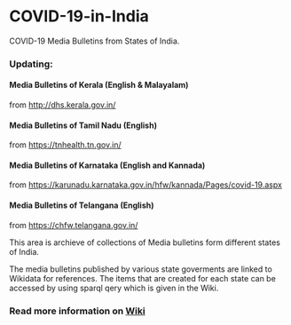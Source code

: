 # COVID-19-in-India
COVID-19 Media Bulletins from States of India.

### Updating:

#### Media Bulletins of Kerala (English & Malayalam) 
from http://dhs.kerala.gov.in/
 
#### Media Bulletins of Tamil Nadu (English) 
from https://tnhealth.tn.gov.in/
 
#### Media Bulletins of Karnataka (English and Kannada) 
from https://karunadu.karnataka.gov.in/hfw/kannada/Pages/covid-19.aspx

#### Media Bulletins of Telangana (English) 
from https://chfw.telangana.gov.in/


This area is archieve of collections of Media bulletins form different states of India.

The media bulletins published by various state goverments are linked to Wikidata for references. The items that are created for each state can be accessed by using sparql qery which is given in the Wiki.


### Read more information on [Wiki](https://github.com/jinoytommanjaly/covid-19-in-India/wiki/COVID-19-task-force-India)
